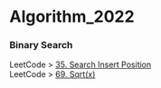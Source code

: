# Algorithm_2022
### Binary Search
LeetCode > [35. Search Insert Position](https://leetcode.com/problems/search-insert-position/)  
LeetCode > [69. Sqrt(x)](https://leetcode.com/problems/sqrtx/)  

